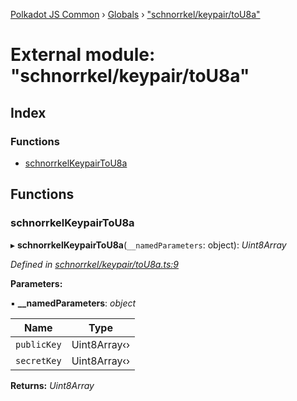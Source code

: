 [Polkadot JS Common](../README.md) › [Globals](../globals.md) › ["schnorrkel/keypair/toU8a"](_schnorrkel_keypair_tou8a_.md)

# External module: "schnorrkel/keypair/toU8a"

## Index

### Functions

* [schnorrkelKeypairToU8a](_schnorrkel_keypair_tou8a_.md#schnorrkelkeypairtou8a)

## Functions

###  schnorrkelKeypairToU8a

▸ **schnorrkelKeypairToU8a**(`__namedParameters`: object): *Uint8Array*

*Defined in [schnorrkel/keypair/toU8a.ts:9](https://github.com/polkadot-js/common/blob/af56c102/packages/util-crypto/src/schnorrkel/keypair/toU8a.ts#L9)*

**Parameters:**

▪ **__namedParameters**: *object*

Name | Type |
------ | ------ |
`publicKey` | Uint8Array‹› |
`secretKey` | Uint8Array‹› |

**Returns:** *Uint8Array*
